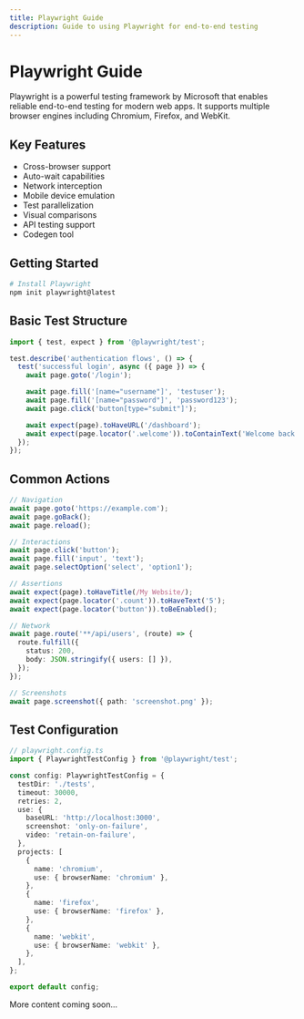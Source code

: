 ```yaml
---
title: Playwright Guide
description: Guide to using Playwright for end-to-end testing
---
```


# Playwright Guide

Playwright is a powerful testing framework by Microsoft that enables reliable end-to-end testing for modern web apps. It supports multiple browser engines including Chromium, Firefox, and WebKit.

## Key Features

- Cross-browser support
- Auto-wait capabilities
- Network interception
- Mobile device emulation
- Test parallelization
- Visual comparisons
- API testing support
- Codegen tool

## Getting Started

```bash
# Install Playwright
npm init playwright@latest
```

## Basic Test Structure

```typescript
import { test, expect } from '@playwright/test';

test.describe('authentication flows', () => {
  test('successful login', async ({ page }) => {
    await page.goto('/login');

    await page.fill('[name="username"]', 'testuser');
    await page.fill('[name="password"]', 'password123');
    await page.click('button[type="submit"]');

    await expect(page).toHaveURL('/dashboard');
    await expect(page.locator('.welcome')).toContainText('Welcome back');
  });
});
```

## Common Actions

```typescript
// Navigation
await page.goto('https://example.com');
await page.goBack();
await page.reload();

// Interactions
await page.click('button');
await page.fill('input', 'text');
await page.selectOption('select', 'option1');

// Assertions
await expect(page).toHaveTitle(/My Website/);
await expect(page.locator('.count')).toHaveText('5');
await expect(page.locator('button')).toBeEnabled();

// Network
await page.route('**/api/users', (route) => {
  route.fulfill({
    status: 200,
    body: JSON.stringify({ users: [] }),
  });
});

// Screenshots
await page.screenshot({ path: 'screenshot.png' });
```

## Test Configuration

```typescript
// playwright.config.ts
import { PlaywrightTestConfig } from '@playwright/test';

const config: PlaywrightTestConfig = {
  testDir: './tests',
  timeout: 30000,
  retries: 2,
  use: {
    baseURL: 'http://localhost:3000',
    screenshot: 'only-on-failure',
    video: 'retain-on-failure',
  },
  projects: [
    {
      name: 'chromium',
      use: { browserName: 'chromium' },
    },
    {
      name: 'firefox',
      use: { browserName: 'firefox' },
    },
    {
      name: 'webkit',
      use: { browserName: 'webkit' },
    },
  ],
};

export default config;
```

More content coming soon...
